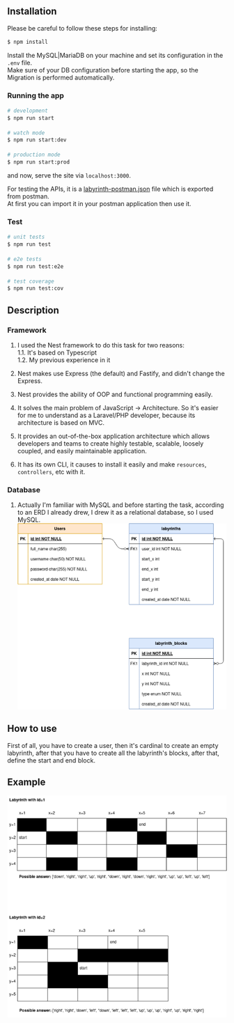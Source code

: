 ## Installation
<p>Please be careful to follow these steps for installing:</p>

```bash
$ npm install
```
Install the MySQL|MariaDB on your machine and set its configuration in the `.env` file.\
Make sure of your DB configuration before starting the app, so the Migration is performed automatically.

### Running the app

```bash
# development
$ npm run start

# watch mode
$ npm run start:dev

# production mode
$ npm run start:prod
```

and now, serve the site via `localhost:3000`.

For testing the APIs, it is a <a href='./labyrinth-postman.json'>labyrinth-postman.json</a> file which is exported from postman.\
At first you can import it in your postman application then use it.

### Test

```bash
# unit tests
$ npm run test

# e2e tests
$ npm run test:e2e

# test coverage
$ npm run test:cov
```

## Description

### Framework
1. I used the Nest framework to do this task for two reasons:\
1.1. It's based on Typescript\
1.2. My previous experience in it

2. Nest makes use Express (the default) and Fastify, and didn't change the Express.
3. Nest provides the ability of OOP and functional programming easily.
4. It solves the main problem of JavaScript -> Architecture. So it's easier for me to understand as a Laravel/PHP developer, because its architecture is based on MVC.
5. It provides an out-of-the-box application architecture which allows developers and teams to create highly testable, scalable, loosely coupled, and easily maintainable application.
6. It has its own CLI, it causes to install it easily and make `resources`, `controllers`, etc with it.

### Database
1. Actually I'm familiar with MySQL and before starting the task, according to an ERD I already drew, I drew it as a relational database, so I used MySQL.
   <img src="public/ERD.png" alt="example">


## How to use

First of all, you have to create a user, then it's cardinal to create an empty labyrinth, after that you have to create all the labyrinth's blocks, after that, define the start and end block.

## Example
<img src="public/example.png" alt="example">
